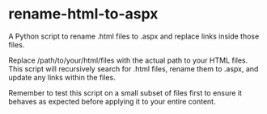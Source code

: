 # rename-html-to-aspx
A Python script to rename .html files to .aspx and replace links inside those files.

Replace /path/to/your/html/files with the actual path to your HTML files. This script will recursively search for .html files, rename them to .aspx, and update any links within the files.

Remember to test this script on a small subset of files first to ensure it behaves as expected before applying it to your entire content.
